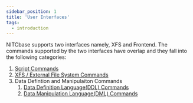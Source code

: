 ```yaml
---
sidebar_position: 1
title: 'User Interfaces'
tags:
  - introduction
---
```

NITCbase supports two interfaces namely, XFS and Frontend. The commands supported by the two interfaces have overlap and they fall into the following categories:
1. [Script Commands](../User%20Interfaces/script-cmds.md)
2. [XFS / External File System Commands](../User%20Interfaces/efs.md)
3. Data Defintion and Manipulaiton Commands
   1. [Data Definition Language(DDL) Commands ](../User%20Interfaces/ddl.md)
   2. [Data Manipulation Language(DML) Commands](../User%20Interfaces/dml.md)
